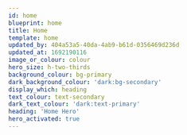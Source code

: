 ```yaml
---
id: home
blueprint: home
title: Home
template: home
updated_by: 404a53a5-40da-4ab9-b61d-0356469d236d
updated_at: 1692190116
image_or_colour: colour
hero_size: h-two-thirds
background_colour: bg-primary
dark_background_colour: 'dark:bg-secondary'
display_which: heading
text_colour: text-secondary
dark_text_colour: 'dark:text-primary'
heading: 'Home Hero'
hero_activated: true
---
```

